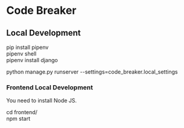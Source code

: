 # Code Breaker

## Local Development

pip install pipenv  
pipenv shell  
pipenv install django  

python manage.py runserver --settings=code_breaker.local_settings  

### Frontend Local Development

You need to install Node JS.  

cd frontend/  
npm start  
